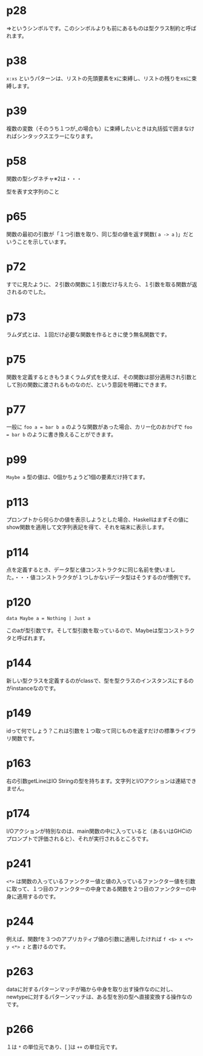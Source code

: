 # p28

=>というシンボルです。このシンボルよりも前にあるものは型クラス制約と呼ばれます。

# p38

`x:xs` というパターンは、リストの先頭要素をxに束縛し、リストの残りをxsに束縛します。

# p39

複数の変数（そのうち１つが_の場合も）に束縛したいときは丸括弧で囲まなければシンタックスエラーになります。

# p58

関数の型シグネチャ※2は・・・

型を表す文字列のこと

# p65

関数の最初の引数が「１つ引数を取り、同じ型の値を返す関数( `a -> a` )」だということを示しています。

# p72

すでに見たように、２引数の関数に１引数だけ与えたら、１引数を取る関数が返されるのでした。

# p73

ラムダ式とは、１回だけ必要な関数を作るときに使う無名関数です。

# p75

関数を定義するときもうまくラムダ式を使えば、その関数は部分適用され引数として別の関数に渡されるものなのだ、という意図を明確にできます。

# p77

一般に `foo a = bar b a` のような関数があった場合、カリー化のおかげで `foo = bar b` のように書き換えることができます。

# p99

`Maybe a` 型の値は、0個かちょうど1個の要素だけ持てます。

# p113

プロンプトから何らかの値を表示しようとした場合、Haskellはまずその値にshow関数を適用して文字列表記を得て、それを端末に表示します。

# p114

点を定義するとき、データ型と値コンストラクタに同じ名前を使いました。・・・値コンストラクタが１つしかないデータ型はそうするのが慣例です。

# p120

`data Maybe a = Nothing | Just a`

このaが型引数です。そして型引数を取っているので、Maybeは型コンストラクタと呼ばれます。

# p144

新しい型クラスを定義するのがclassで、型を型クラスのインスタンスにするのがinstanceなのです。

# p149

idって何でしょう？これは引数を１つ取って同じものを返すだけの標準ライブラリ関数です。

# p163

右の引数getLineはIO Stringの型を持ちます。文字列とI/Oアクションは連結できません。

# p174

I/Oアクションが特別なのは、main関数の中に入っていると（あるいはGHCiのプロンプトで評価されると）、それが実行されるところです。

# p241

`<*>` は関数の入っているファンクター値と値の入っているファンクター値を引数に取って、１つ目のファンクターの中身である関数を２つ目のファンクターの中身に適用するのです。

# p244

例えば、関数fを３つのアプリカティブ値の引数に適用したければ `f <$> x <*> y <*> z` と書けるのです。

# p263

dataに対するパターンマッチが箱から中身を取り出す操作なのに対し、newtypeに対するパターンマッチは、ある型を別の型へ直接変換する操作なのです。

# p266

１は `*` の単位元であり、[ ]は `++` の単位元です。
